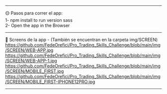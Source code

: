______________________________________________________________________________________________________________
﻿🟡 Pasos para correr el app: <br />
1- npm install to run version sass <br />
2- Open the app in the Browser
_____________________________________________________________________________________________________________

🔴 Screens de la app - (También se encuentran en la carpeta img/SCREEN)
https://github.com/FedeOrefici/Pro_Trading_Skills_Challenge/blob/main/img/SCREEN/WEB-APP.jpg
https://github.com/FedeOrefici/Pro_Trading_Skills_Challenge/blob/main/img/SCREEN/WEB-APP-1.jpg
https://github.com/FedeOrefici/Pro_Trading_Skills_Challenge/blob/main/img/SCREEN/MOBILE_FIRST.jpg
https://github.com/FedeOrefici/Pro_Trading_Skills_Challenge/blob/main/img/SCREEN/MOBILE_FIRST-IPHONE12PRO.jpg

______________________________________________________________________________________________________________

